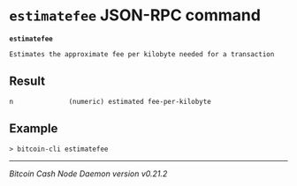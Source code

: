 `estimatefee` JSON-RPC command
==============================

**`estimatefee`**

```
Estimates the approximate fee per kilobyte needed for a transaction
```

Result
------

```
n              (numeric) estimated fee-per-kilobyte
```

Example
-------

```
> bitcoin-cli estimatefee 
```

***

*Bitcoin Cash Node Daemon version v0.21.2*
